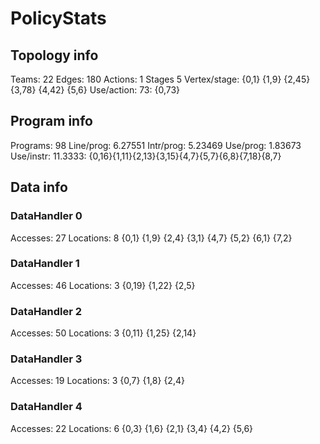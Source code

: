 # PolicyStats
## Topology info
Teams:		22
Edges:		180
Actions:	1
Stages		5
Vertex/stage:	{0,1} {1,9} {2,45} {3,78} {4,42} {5,6} 
Use/action:	73: {0,73} 

## Program info
Programs:	98
Line/prog:	6.27551
Intr/prog:	5.23469
Use/prog:	1.83673
Use/instr:	11.3333: {0,16}{1,11}{2,13}{3,15}{4,7}{5,7}{6,8}{7,18}{8,7}

## Data info

### DataHandler 0
Accesses:	27
Locations:	8
{0,1} {1,9} {2,4} {3,1} {4,7} {5,2} {6,1} {7,2} 

### DataHandler 1
Accesses:	46
Locations:	3
{0,19} {1,22} {2,5} 

### DataHandler 2
Accesses:	50
Locations:	3
{0,11} {1,25} {2,14} 

### DataHandler 3
Accesses:	19
Locations:	3
{0,7} {1,8} {2,4} 

### DataHandler 4
Accesses:	22
Locations:	6
{0,3} {1,6} {2,1} {3,4} {4,2} {5,6} 